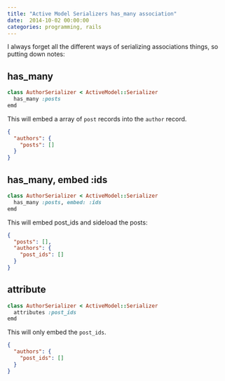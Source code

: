 ```yaml
---
title: "Active Model Serializers has_many association"
date:  2014-10-02 00:00:00
categories: programming, rails
---
```


I always forget all the different ways of serializing associations things, so putting down notes:

## has_many

```ruby
class AuthorSerializer < ActiveModel::Serializer
  has_many :posts
emd
```

This will embed a array of `post` records into the `author` record.

```json
{
  "authors": {
    "posts": []
  }
}
```

## has_many, embed :ids

```ruby
class AuthorSerializer < ActiveModel::Serializer
  has_many :posts, embed: :ids
emd
```

This will embed post_ids and sideload the posts:

```json
{
  "posts": [],
  "authors": {
    "post_ids": []
  }
}
```
## attribute

```ruby
class AuthorSerializer < ActiveModel::Serializer
  attributes :post_ids
emd
```

This will only embed the `post_ids`.

```json
{
  "authors": {
    "post_ids": []
  }
}
```
